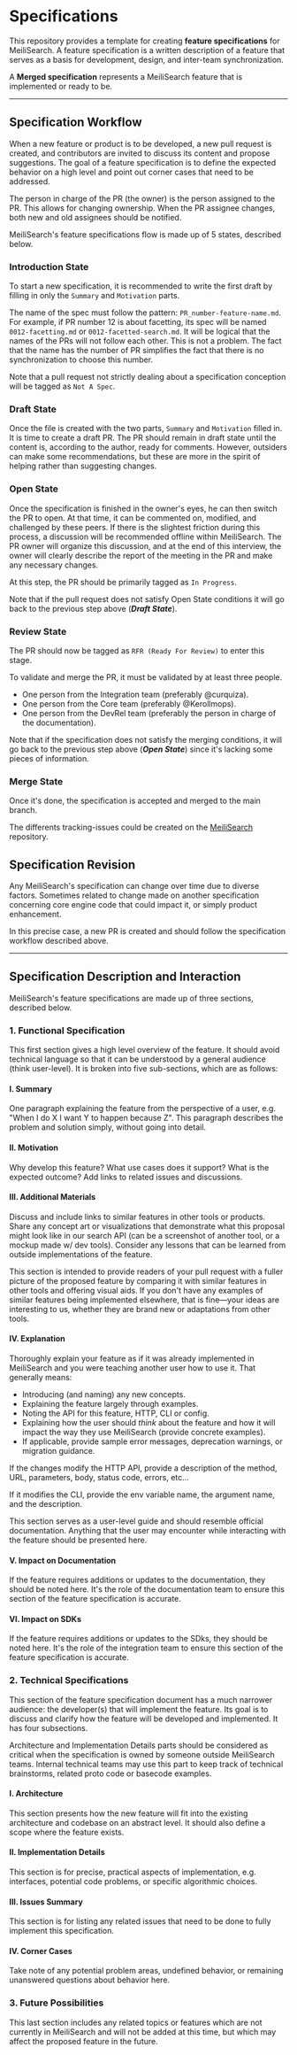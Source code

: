 # Specifications

This repository provides a template for creating **feature specifications** for MeiliSearch. A feature specification is a written description of a feature that serves as a basis for development, design, and inter-team synchronization. 

A **Merged specification** represents a MeiliSearch feature that is implemented or ready to be.

---

## Specification Workflow

When a new feature or product is to be developed, a new pull request is created, and contributors are invited to discuss its content and propose suggestions. The goal of a feature specification is to define the expected behavior on a high level and point out corner cases that need to be addressed.

The person in charge of the PR (the owner) is the person assigned to the PR. This allows for changing ownership. When the PR assignee changes, both new and old assignees should be notified.

MeiliSearch's feature specifications flow is made up of 5 states, described below.

### Introduction State

To start a new specification, it is recommended to write the first draft by filling in only the `Summary` and `Motivation` parts. 

The name of the spec must follow the pattern: `PR_number-feature-name.md`. For example, if PR number 12 is about facetting, its spec will be named `0012-facetting.md` or `0012-facetted-search.md`. It will be logical that the names of the PRs will not follow each other. This is not a problem. The fact that the name has the number of PR simplifies the fact that there is no synchronization to choose this number.

Note that a pull request not strictly dealing about a specification conception will be tagged as `Not A Spec`.

### Draft State

Once the file is created with the two parts, `Summary` and `Motivation` filled in. It is time to create a draft PR. The PR should remain in draft state until the content is, according to the author, ready for comments. However, outsiders can make some recommendations, but these are more in the spirit of helping rather than suggesting changes.

### Open State

Once the specification is finished in the owner's eyes, he can then switch the PR to open. At that time, it can be commented on, modified, and challenged by these peers. If there is the slightest friction during this process, a discussion will be recommended offline within MeiliSearch. The PR owner will organize this discussion, and at the end of this interview, the owner will clearly describe the report of the meeting in the PR and make any necessary changes.

At this step, the PR should be primarily tagged as `In Progress`.

Note that if the pull request does not satisfy Open State conditions it will go back to the previous step above (***Draft State***).

### Review State

The PR should now be tagged as `RFR (Ready For Review)` to enter this stage.

To validate and merge the PR, it must be validated by at least three people.

- One person from the Integration team (preferably @curquiza).
- One person from the Core team (preferably @Kerollmops).
- One person from the DevRel team (preferably the person in charge of the documentation).

Note that if the specification does not satisfy the merging conditions, it will go back to the previous step above (***Open State***) since it's lacking some pieces of information.

### Merge State

Once it's done, the specification is accepted and merged to the main branch. 

The differents tracking-issues could be created on the [MeiliSearch](https://github.com/meilisearch/meilisearch) repository. 

## Specification Revision

Any MeiliSearch's specification can change over time due to diverse factors. Sometimes related to change made on another specification concerning core engine code that could impact it, or simply product enhancement.

In this precise case, a new PR is created and should follow the specification workflow described above.

---

## Specification Description and Interaction

MeiliSearch's feature specifications are made up of three sections, described below.

### 1. Functional Specification

This first section gives a high level overview of the feature. It should avoid technical language so that it can be understood by a general audience (think user-level). It is broken into five sub-sections, which are as follows:

#### I. Summary

One paragraph explaining the feature from the perspective of a user, e.g. "When I do X I want Y to happen because Z". This paragraph describes the problem and solution simply, without going into detail.

#### II. Motivation

Why develop this feature? What use cases does it support? What is the expected outcome? Add links to related issues and discussions.

#### III. Additional Materials

Discuss and include links to similar features in other tools or products. Share any concept art or visualizations that demonstrate what this proposal might look like in our search API (can be a screenshot of another tool, or a mockup made w/ dev tools). Consider any lessons that can be learned from outside implementations of the feature.

This section is intended to provide readers of your pull request with a fuller picture of the proposed feature by comparing it with similar features in other tools and offering visual aids. If you don't have any examples of similar features being implemented elsewhere, that is fine—your ideas are interesting to us, whether they are brand new or adaptations from other tools.

#### IV. Explanation

Thoroughly explain your feature as if it was already implemented in MeiliSearch and you were teaching another user how to use it. That generally means:

- Introducing (and naming) any new concepts.
- Explaining the feature largely through examples.
- Noting the API for this feature, HTTP, CLI or config.
- Explaining how the user should _think_ about the feature and how it will impact the way they use MeiliSearch (provide concrete examples).
- If applicable, provide sample error messages, deprecation warnings, or migration guidance.

If the changes modify the HTTP API, provide a description of the method, URL, parameters, body, status code, errors, etc...

If it modifies the CLI, provide the env variable name, the argument name, and the description.

This section serves as a user-level guide and should resemble official documentation. Anything that the user may encounter while interacting with the feature should be presented here.

#### V. Impact on Documentation

If the feature requires additions or updates to the documentation, they should be noted here. It's the role of the documentation team to ensure this section of the feature specification is accurate.

#### VI. Impact on SDKs

If the feature requires additions or updates to the SDks, they should be noted here. It's the role of the integration team to ensure this section of the feature specification is accurate.

### 2. Technical Specifications

This section of the feature specification document has a much narrower audience: the developer(s) that will implement the feature. Its goal is to discuss and clarify how the feature will be developed and implemented. It has four subsections.

Architecture and Implementation Details parts should be considered as critical when the specification is owned by someone outside MeiliSearch teams. Internal technical teams may use this part to keep track of technical brainstorms, related proto code or basecode examples.

#### I. Architecture

This section presents how the new feature will fit into the existing architecture and codebase on an abstract level. It should also define a scope where the feature exists.

#### II. Implementation Details

This section is for precise, practical aspects of implementation, e.g. interfaces, potential code problems, or specific algorithmic choices.

#### III. Issues Summary

This section is for listing any related issues that need to be done to fully implement this specification.

#### IV. Corner Cases

Take note of any potential problem areas, undefined behavior, or remaining unanswered questions about behavior here.

### 3. Future Possibilities

This last section includes any related topics or features which are not currently in MeiliSearch and will not be added at this time, but which may affect the proposed feature in the future.

